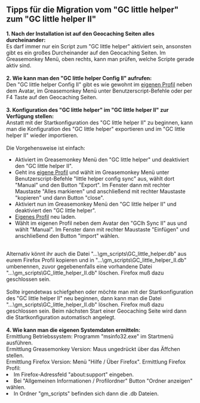 ## Tipps für die Migration vom "GC little helper" zum "GC little helper II"
<strong>1. Nach der Installation ist auf den Geocaching Seiten alles durcheinander:</strong><br>
Es darf immer nur ein Script zum "GC little helper" aktiviert sein, ansonsten gibt es ein großes Durcheinander auf den Geocaching Seiten. Im Greasemonkey Menü, oben rechts, kann man prüfen, welche Scripte gerade aktiv sind.<br><br>
<strong>2. Wie kann man den "GC little helper Config II" aufrufen:</strong><br>
Den "GC little helper Config II" gibt es wie gewohnt im <a href="http://www.geocaching.com/my/"><span style="text-decoration: underline">eigenen Profil</span></a> neben dem Avatar, im Greasemonkey Menü unter Benutzerscript-Befehle oder per F4 Taste auf den Geocaching Seiten. <br><br>
<strong>3. Konfiguration des "GC little helper" im "GC little helper II" zur Verfügung stellen:</strong><br>
Anstatt mit der Startkonfiguration des "GC little helper II" zu beginnen, kann man die Konfiguration des "GC little helper" exportieren und im "GC little helper II" wieder importieren.<br><br>
Die Vorgehensweise ist einfach: <br>
<ul>
<li>Aktiviert im Greasemonkey Menü den "GC little helper" und deaktiviert den "GC little helper II".</li>
<li>Geht ins <a href="http://www.geocaching.com/my/"><span style="text-decoration: underline">eigene Profil</span></a> und wählt im Greasemonkey Menü unter Benutzerscript-Befehle "little helper config sync" aus, wählt dort "Manual" und den Button "Export". Im Fenster dann mit rechter Maustaste "Alles markieren" und anschließend mit rechter Maustaste "kopieren" und dann Button "close". </li>
<li>Aktiviert nun im Greasemonkey Menü den "GC little helper II" und deaktiviert den "GC little helper".</li>
<li><a href="http://www.geocaching.com/my/" class="postlink"><span style="text-decoration: underline">Eigenes Profil</span></a> neu laden.</li>
<li>Wählt im eigenen Profil neben dem Avatar den "GClh Sync II" aus und wählt "Manual". Im Fenster dann mit rechter Maustaste "Einfügen" und anschließend den Button "import" wählen.</li>
</ul>
<br>Alternativ könnt ihr auch die Datei "...\gm_scripts\GC_little_helper.db" aus eurem Firefox Profil kopieren und in "...\gm_scripts\GC_little_helper_II.db" umbenennen, zuvor gegebenenfalls eine vorhandene Datei "...\gm_scripts\GC_little_helper_II.db" löschen. Firefox muß dazu geschlossen sein.<br><br>
Sollte irgendetwas schiefgehen oder möchte man mit der Startkonfiguration des "GC little helper II" neu beginnen, dann kann man die Datei "...\gm_scripts\GC_little_helper_II.db" löschen. Firefox muß dazu geschlossen sein. Beim nächsten Start einer Geocaching Seite wird dann die Startkonfiguration automatisch angelegt. <br><br>
<strong>4. Wie kann man die eigenen Systemdaten ermitteln:</strong><br>
Ermittlung Betriebssystem: Programm "msinfo32.exe" im Startmenü ausführen.<br>
Ermittlung Greasemonkey Version: Maus ungedrückt über das Äffchen stellen.<br>
Ermittlung Firefox Version: Menü "Hilfe / Über Firefox".</div>
Ermittlung Firefox Profil: 
<li>Im Firefox-Adressfeld "about:support" eingeben.</li>
<li>Bei "Allgemeinen Informationen / Profilordner" Button "Ordner anzeigen" wählen.</li>
<li>In Ordner "gm_scripts" befinden sich dann die .db Dateien.</li>
